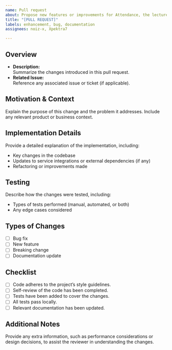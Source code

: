 ```yaml
---
name: Pull request
about: Propose new features or improvements for Attendance, the lecture hall attendance tracking system.
title: "[PULL REQUEST]"
labels: enhancement, bug, documentation
assignees: noiz-x, Xpektra7

---
```


## Overview
- **Description:**  
  Summarize the changes introduced in this pull request.
- **Related Issue:**  
  Reference any associated issue or ticket (if applicable).

## Motivation & Context
Explain the purpose of this change and the problem it addresses. Include any relevant product or business context.

## Implementation Details
Provide a detailed explanation of the implementation, including:
- Key changes in the codebase
- Updates to service integrations or external dependencies (if any)
- Refactoring or improvements made

## Testing
Describe how the changes were tested, including:
- Types of tests performed (manual, automated, or both)
- Any edge cases considered

## Types of Changes
- [ ] Bug fix
- [ ] New feature
- [ ] Breaking change
- [ ] Documentation update

## Checklist
- [ ] Code adheres to the project’s style guidelines.
- [ ] Self-review of the code has been completed.
- [ ] Tests have been added to cover the changes.
- [ ] All tests pass locally.
- [ ] Relevant documentation has been updated.

## Additional Notes
Provide any extra information, such as performance considerations or design decisions, to assist the reviewer in understanding the changes.
